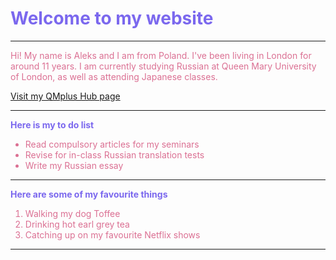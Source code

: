 <h1 style="color:mediumslateblue;">Welcome to my website</h1>
<hr>
<p style="color:palevioletred;">Hi! My name is Aleks and I am from Poland. I've been living in London for around 11 years. I am currently studying Russian at Queen Mary University of London, as well as attending Japanese classes. </p>
<a href="https://hub.qmplus.qmul.ac.uk/view/view.php?profile=aleksandra-daria-groborz&page=sml5202-aleks-page"> Visit my QMplus Hub page</a>
<hr>
<strong style="color:mediumslateblue;">Here is my to do list</strong>
<ul style="color:palevioletred;"> <li>Read compulsory articles for my seminars</li> <li>Revise for in-class Russian translation tests</li> <li>Write my Russian essay</li> </ul>
<hr>
<strong style="color:mediumslateblue;">Here are some of my favourite things</strong>
<ol style="color:palevioletred;"> <li>Walking my dog Toffee</li> <li>Drinking hot earl grey tea</li> <li>Catching up on my favourite Netflix shows</li> </ol>

<hr>
